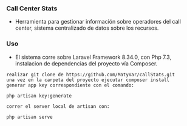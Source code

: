 ### Call Center Stats
- Herramienta para gestionar información sobre operadores del call center, sistema centralizado de datos sobre los recursos.
### Uso
- El sistema corre sobre Laravel Framework 8.34.0, con Php 7.3, instalacion de dependencias del proyecto vía Composer.
````
realizar git clone de https://github.com/MatyVar/callStats.git
una vez en la carpeta del proyecto ejecutar composer install
generar app key correspondiente con el comando:

php artisan key:generate

correr el server local de artisan con:

php artisan serve


````
